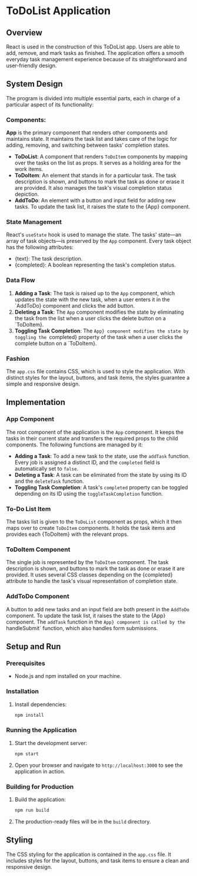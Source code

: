 # ToDoList Application

## Overview
React is used in the construction of this ToDoList app. Users are able to add, remove, and mark tasks as finished. The application offers a smooth everyday task management experience because of its straightforward and user-friendly design.

## System Design
The program is divided into multiple essential parts, each in charge of a particular aspect of its functionality:

### Components: 
**App** is the primary component that renders other components and maintains state. It maintains the task list and takes care of the logic for adding, removing, and switching between tasks' completion states.
- **ToDoList**: A component that renders `ToDoItem` components by mapping over the tasks on the list as props. It serves as a holding area for the work items.
- **ToDoItem**: An element that stands in for a particular task. The task description is shown, and buttons to mark the task as done or erase it are provided. It also manages the task's visual completion status depiction.
- **AddToDo**: An element with a button and input field for adding new tasks. To update the task list, it raises the state to the {App} component.

### State Management
React's `useState` hook is used to manage the state. The tasks' state—an array of task objects—is preserved by the `App` component. Every task object has the following attributes:
- {text}: The task description.
- {completed}: A boolean representing the task's completion status.

### Data Flow
1. **Adding a Task**: The task is raised up to the `App` component, which updates the state with the new task, when a user enters it in the `AddToDo} component and clicks the add button.
2. **Deleting a Task**: The `App` component modifies the state by eliminating the task from the list when a user clicks the delete button on a `ToDoItem}.
3. **Toggling Task Completion**: The `App} component modifies the state by toggling the `completed} property of the task when a user clicks the complete button on a `ToDoItem}.

### Fashion
The `app.css` file contains CSS, which is used to style the application. With distinct styles for the layout, buttons, and task items, the styles guarantee a simple and responsive design.

## Implementation
### App Component
The root component of the application is the `App` component. It keeps the tasks in their current state and transfers the required props to the child components. The following functions are managed by it:
- **Adding a Task**: To add a new task to the state, use the `addTask` function. Every job is assigned a distinct ID, and the `completed` field is automatically set to `false`.
- **Deleting a Task**: A task can be eliminated from the state by using its ID and the `deleteTask` function.
- **Toggling Task Completion**: A task's `completed` property can be toggled depending on its ID using the `toggleTaskCompletion` function.

### To-Do List Item
The tasks list is given to the `ToDoList` component as props, which it then maps over to create `ToDoItem` components. It holds the task items and provides each {ToDoItem} with the relevant props.

### ToDoItem Component
The single job is represented by the `ToDoItem` component. The task description is shown, and buttons to mark the task as done or erase it are provided. It uses several CSS classes depending on the {completed} attribute to handle the task's visual representation of completion state.

### AddToDo Component
A button to add new tasks and an input field are both present in the `AddToDo` component. To update the task list, it raises the state to the {App} component. The `addTask` function in the `App} component is called by the `handleSubmit` function, which also handles form submissions.

## Setup and Run
### Prerequisites
- Node.js and npm installed on your machine.

### Installation
1. Install dependencies:
    ```bash
    npm install
    ```
### Running the Application
1. Start the development server:
    ```bash
    npm start
    ```
2. Open your browser and navigate to `http://localhost:3000` to see the application in action.

### Building for Production
1. Build the application:
    ```bash
    npm run build
    ```

2. The production-ready files will be in the `build` directory.

## Styling
The CSS styling for the application is contained in the `app.css` file. It includes styles for the layout, buttons, and task items to ensure a clean and responsive design.


